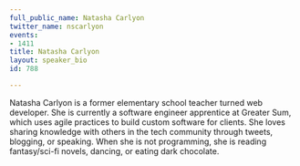 ```yaml
---
full_public_name: Natasha Carlyon
twitter_name: nscarlyon
events:
- 1411
title: Natasha Carlyon
layout: speaker_bio
id: 788

---
```

Natasha Carlyon is a former elementary school teacher turned web developer. She is currently a software engineer apprentice at Greater Sum, which uses agile practices to build custom software for clients. She loves sharing knowledge with others in the tech community through tweets, blogging, or speaking. When she is not programming, she is reading fantasy/sci-fi novels, dancing, or eating dark chocolate.
